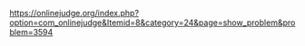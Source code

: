 https://onlinejudge.org/index.php?option=com_onlinejudge&Itemid=8&category=24&page=show_problem&problem=3594